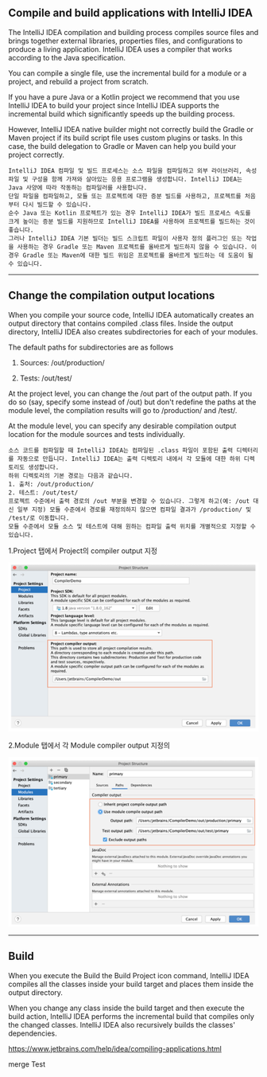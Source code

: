 ## Compile and build applications with IntelliJ IDEA

The IntelliJ IDEA compilation and building process compiles source files and brings together external libraries, properties files, and configurations to produce a living application. IntelliJ IDEA uses a compiler that works according to the Java specification.

You can compile a single file, use the incremental build for a module or a project, and rebuild a project from scratch.

If you have a pure Java or a Kotlin project we recommend that you use IntelliJ IDEA to build your project since IntelliJ IDEA supports the incremental build which significantly speeds up the building process.

However, IntelliJ IDEA native builder might not correctly build the Gradle or Maven project if its build script file uses custom plugins or tasks. In this case, the build delegation to Gradle or Maven can help you build your project correctly.


```
IntelliJ IDEA 컴파일 및 빌드 프로세스는 소스 파일을 컴파일하고 외부 라이브러리, 속성 파일 및 구성을 함께 가져와 살아있는 응용 프로그램을 생성합니다. IntelliJ IDEA는 Java 사양에 따라 작동하는 컴파일러를 사용합니다.
단일 파일을 컴파일하고, 모듈 또는 프로젝트에 대한 증분 빌드를 사용하고, 프로젝트를 처음부터 다시 빌드할 수 있습니다.
순수 Java 또는 Kotlin 프로젝트가 있는 경우 IntelliJ IDEA가 빌드 프로세스 속도를 크게 높이는 증분 빌드를 지원하므로 IntelliJ IDEA를 사용하여 프로젝트를 빌드하는 것이 좋습니다.
그러나 IntelliJ IDEA 기본 빌더는 빌드 스크립트 파일이 사용자 정의 플러그인 또는 작업을 사용하는 경우 Gradle 또는 Maven 프로젝트를 올바르게 빌드하지 않을 수 있습니다. 이 경우 Gradle 또는 Maven에 대한 빌드 위임은 프로젝트를 올바르게 빌드하는 데 도움이 될 수 있습니다. 
```

---

## Change the compilation output locations
When you compile your source code, IntelliJ IDEA automatically creates an output directory that contains compiled .class files.
Inside the output directory, IntelliJ IDEA also creates subdirectories for each of your modules.

The default paths for subdirectories are as follows
1. Sources: <ProjectFolder>/out/production/<ModuleName>

2. Tests: <ProjectFolder>/out/test/<ModuleName>

At the project level, you can change the <ProjectFolder>/out part of the output path. If you do so (say, specify some <OutputFolder> instead of <ProjectFolder>/out) but don't redefine the paths at the module level, the compilation results will go to <OutputFolder>/production/<ModuleName> and <OutputFolder>/test/<ModuleName>.

At the module level, you can specify any desirable compilation output location for the module sources and tests individually.

```
소스 코드를 컴파일할 때 IntelliJ IDEA는 컴파일된 .class 파일이 포함된 출력 디렉터리를 자동으로 만듭니다. IntelliJ IDEA는 출력 디렉토리 내에서 각 모듈에 대한 하위 디렉토리도 생성합니다.
하위 디렉토리의 기본 경로는 다음과 같습니다.
1. 출처: /out/production/
2. 테스트: /out/test/
프로젝트 수준에서 출력 경로의 /out 부분을 변경할 수 있습니다. 그렇게 하고(예: /out 대신 일부 지정) 모듈 수준에서 경로를 재정의하지 않으면 컴파일 결과가 /production/ 및 /test/로 이동합니다.
모듈 수준에서 모듈 소스 및 테스트에 대해 원하는 컴파일 출력 위치를 개별적으로 지정할 수 있습니다.
```

1.Project 탭에서 Project의 compiler output 지정

![image](image/oufOfProject.png)
   

2.Module 탭에서 각 Module compiler output 지정의

![image](image/outOfModules.png)


---

## Build
When you execute the Build the Build Project icon command, IntelliJ IDEA compiles all the classes inside your build target and places them inside the output directory.

When you change any class inside the build target and then execute the build action, IntelliJ IDEA performs the incremental build that compiles only the changed classes. IntelliJ IDEA also recursively builds the classes' dependencies.

https://www.jetbrains.com/help/idea/compiling-applications.html

merge Test